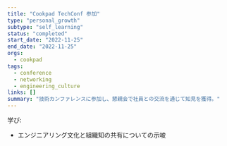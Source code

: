 ```yaml
---
title: "Cookpad TechConf 参加"
type: "personal_growth"
subtype: "self_learning"
status: "completed"
start_date: "2022-11-25"
end_date: "2022-11-25"
orgs:
  - cookpad
tags:
  - conference
  - networking
  - engineering_culture
links: []
summary: "技術カンファレンスに参加し、懇親会で社員との交流を通じて知見を獲得。"
---
```


学び:
- エンジニアリング文化と組織知の共有についての示唆


